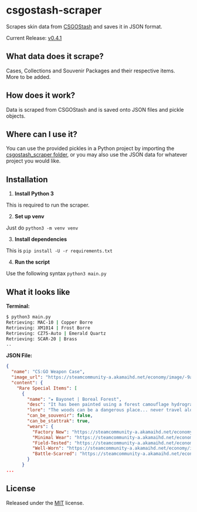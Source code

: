 
# csgostash-scraper
Scrapes skin data from [CSGOStash](https://csgostash.com/) and saves it in JSON format.

Current Release: [v0.4.1](https://github.com/supr3meofficial/csgostash-scraper/releases/tag/v0.4.1)

What data does it scrape?
--
Cases, Collections and Souvenir Packages and their respective items. \
More to be added.

How does it work?
--
Data is scraped from CSGOStash and is saved onto JSON files and pickle objects. 

Where can I use it?
--
You can use the provided pickles in a Python project by importing the [csgostash_scraper folder](https://github.com/supr3meofficial/csgostash-scraper/tree/master/csgostash_scraper), or you may also use the JSON data for whatever project you would like.

Installation
--
1. **Install Python 3**

This is required to run the scraper.

2. **Set up venv**

Just do `python3 -m venv venv`

3. **Install dependencies**

This is `pip install -U -r requirements.txt`

4. **Run the script**

Use the following syntax `python3 main.py`


What it looks like
--
**Terminal:**
```sh
$ python3 main.py
Retrieving: MAC-10 | Copper Borre
Retrieving: XM1014 | Frost Borre
Retrieving: CZ75-Auto | Emerald Quartz
Retrieving: SCAR-20 | Brass
..
```
**JSON File:**
```json
{
  "name": "CS:GO Weapon Case",
  "image_url": "https://steamcommunity-a.akamaihd.net/economy/image/-9a81dlWLwJ2UUGcVs_nsVtzdOEdtWwKGZZLQHTxDZ7I56KU0Zwwo4NUX4oFJZEHLbXU5A1PIYQNqhpOSV-fRPasw8rsRVx4MwFo5_T3eAQ3i6DMIW0X7ojiwoHax6egMOKGxj4G68Nz3-jCp4itjFWx-ktqfSmtcwqVx6sT/256fx256f",
  "content": {
    "Rare Special Items": [
      {
        "name": "★ Bayonet | Boreal Forest",
        "desc": "It has been painted using a forest camouflage hydrographic.",
        "lore": "The woods can be a dangerous place... never travel alone",
        "can_be_souvenir": false,
        "can_be_stattrak": true,
        "wears": {
          "Factory New": "https://steamcommunity-a.akamaihd.net/economy/image/-9a81dlWLwJ2UUGcVs_nsVtzdOEdtWwKGZZLQHTxDZ7I56KU0Zwwo4NUX4oFJZEHLbXH5ApeO4YmlhxYQknCRvCo04DEVlxkKgpotLu8JAllx8zAaAJE486zh5S0lfjmNrrdqWdY781lteXA54vwxgCxqBE6Nzv0IIbBdQU6ZAuC-Vm6wu68hMe46MzIzCE26SQk7S3YzECpwUYbTEk7wBI/512fx384f",
          "Minimal Wear": "https://steamcommunity-a.akamaihd.net/economy/image/-9a81dlWLwJ2UUGcVs_nsVtzdOEdtWwKGZZLQHTxDZ7I56KU0Zwwo4NUX4oFJZEHLbXH5ApeO4YmlhxYQknCRvCo04DEVlxkKgpotLu8JAllx8zAaAJE486zh5S0lfjmNrrdqWdY781lteXA54vwxgCxqBE6Nzv0IIbBdQU6ZAuC-Vm6wu68hMe46MzIzCE26SQk7S3YzECpwUYbTEk7wBI/512fx384f",
          "Field-Tested": "https://steamcommunity-a.akamaihd.net/economy/image/-9a81dlWLwJ2UUGcVs_nsVtzdOEdtWwKGZZLQHTxDZ7I56KU0Zwwo4NUX4oFJZEHLbXH5ApeO4YmlhxYQknCRvCo04DEVlxkKgpotLu8JAllx8zAaAJE486zh5S0lfjmNrrdqWZU7Mxkh9bN9J7yjRrl_kFrYGjxcNOWewQ3MAmE-FG2yOe7gpW0uZyam3A2siVw7S6MzR3in1gSOUa5wz9E/512fx384f",
          "Well-Worn": "https://steamcommunity-a.akamaihd.net/economy/image/-9a81dlWLwJ2UUGcVs_nsVtzdOEdtWwKGZZLQHTxDZ7I56KU0Zwwo4NUX4oFJZEHLbXH5ApeO4YmlhxYQknCRvCo04DEVlxkKgpotLu8JAllx8zAaAJE486zh5S0lfjmNrrdqWZU7Mxkh9bN9J7yjRrl_kFrYGjxcNOWewQ3MAmE-FG2yOe7gpW0uZyam3A2siVw7S6MzR3in1gSOUa5wz9E/512fx384f",
          "Battle-Scarred": "https://steamcommunity-a.akamaihd.net/economy/image/-9a81dlWLwJ2UUGcVs_nsVtzdOEdtWwKGZZLQHTxDZ7I56KU0Zwwo4NUX4oFJZEHLbXH5ApeO4YmlhxYQknCRvCo04DEVlxkKgpotLu8JAllx8zAaAJE486zh5S0lfjmNrrdqWNU6dNoteXA54vwxgDhrxJtMGj7II7GcVI5MgqE-gDsyObng5W_vM-bmyFi6CkitnbayRKpwUYbBWXvKcI/512fx384f"
        }
      } 
...
```

License
--
Released under the [MIT](LICENSE) license.
